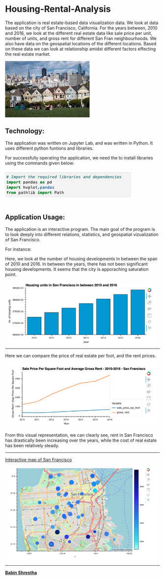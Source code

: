 # Housing-Rental-Analysis

The application is real estate-based data visualization data. We look at data based on the city of San Francisco, California. For the years between, 2010 and 2016, we look at the different real estate data like sale price per unit, number of units, and gross rent for different San Fran neighbourhoods. We also have data on the geospatial locations of the different locations. Based on these data we can look at relationship amidst different factors effecting the real estate market. 

![housing](./screenshots/housing.jpeg)

## Technology:

The application was written on Jupyter Lab, and was written in Python. It uses different python funtions and libraries.

For successfully operating the application, we need the to install libraries using the commands given below:


![install](./screenshots/requirements.png)


## Application Usage:

The application is an interactive program. The main goal of the program is to look deeply into different relations, statistics, and geospatial vizualization of San Francisco. 

For instance:

Here, we look at the number of housing developments in between the span of 2010 and 2016. In between the years, there has not been significant housing developments. It seems that the city is apporaching saturation point. 

![housing_numbers](./screenshots/housing_numbers.png)

---
Here we can compare the price of real estate per foot, and the rent prices.

![rentvspurchase](./screenshots/RentVSsqprice.png)

From this visual representation, we can clearly see, rent in San Francisco has drastically been increasing over the years, while the cost of real estate has been relatively steady.

---
<u>Interactive map of San Francisco 

![Map](./screenshots/map.png)


---
**Babin Shrestha**
